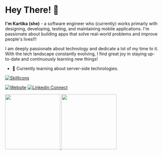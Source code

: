 # Hey There! 👋
**I'm Kartika (she)** - a software engineer who (currently) works primarly with designing, developing, testing, and maintaining mobile applications. I'm passionate about building apps that solve real-world problems and improve people's lives!!!

I am deeply passionate about technology and dedicate a lot of my time to it. With the tech landscape constantly evolving, I find great joy in staying up-to-date and continuously learning new things!

- 🌱 Currently learning about server-side technologies.

[![SkillIcons](https://skillicons.dev/icons?i=kotlin,java,flutter,dart,swift,figma,go)](https://skillicons.dev)<br/>

[![Website](https://img.shields.io/website?label=kartikasw&style=for-the-badge&url=http%3A%2F%2Fkartikasw-web.pages.dev)](https://kartikasw-web.pages.dev)
[![Linkedin Connect](https://img.shields.io/static/v1?label=Linkedin&message=Connect&color=blue&style=for-the-badge&logo=linkedin&logoColor=skyblue)](https://linkedin.com/in/kartikasw)

<p align="left">
<a href="https://github.com/kartikasw">
  <img height="180em" src="https://github-readme-stats-eight-theta.vercel.app/api?username=kartikasw&show_icons=true&include_all_commits=true&count_private=true"/>
  <img height="180em" src="https://github-readme-stats-eight-theta.vercel.app/api/top-langs/?username=kartikasw&layout=compact&langs_count=7"/>
</a>
</p>


